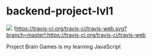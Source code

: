 # backend-project-lvl1
<a href="https://codeclimate.com/github/irinik/backend-project-lvl1/maintainability"><img src="https://api.codeclimate.com/v1/badges/52bf695e3cdd8d8f33cc/maintainability" /></a>
!https://travis-ci.org/travis-ci/travis-web.svg?branch=master!:https://travis-ci.org/travis-ci/travis-web



Project Brain Games is my learning JavaScript


